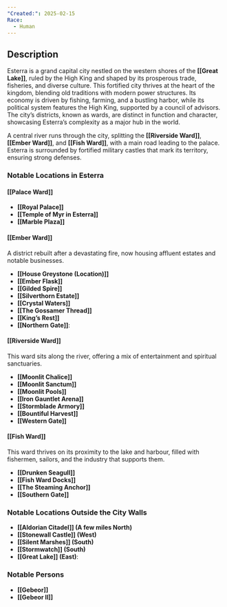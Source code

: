 ```yaml
---
"Created:": 2025-02-15
Race:
  - Human
---
```

## **Description**

Esterra is a grand capital city nestled on the western shores of the **[[Great Lake]]**, ruled by the High King and shaped by its prosperous trade, fisheries, and diverse culture. This fortified city thrives at the heart of the kingdom, blending old traditions with modern power structures. Its economy is driven by fishing, farming, and a bustling harbor, while its political system features the High King, supported by a council of advisors. The city’s districts, known as wards, are distinct in function and character, showcasing Esterra’s complexity as a major hub in the world.

A central river runs through the city, splitting the **[[Riverside Ward]]**, **[[Ember Ward]]**, and **[[Fish Ward]]**, with a main road leading to the palace. Esterra is surrounded by fortified military castles that mark its territory, ensuring strong defenses.

### **Notable Locations in Esterra**

#### **[[Palace Ward]]**
- **[[Royal Palace]]**
- **[[Temple of Myr in Esterra]]**
- **[[Marble Plaza]]**

#### **[[Ember Ward]]**
A district rebuilt after a devastating fire, now housing affluent estates and notable businesses.
- **[[House Greystone (Location)]]**
- **[[Ember Flask]]**
- **[[Gilded Spire]]**
- **[[Silverthorn Estate]]**
- **[[Crystal Waters]]**
- **[[The Gossamer Thread]]**
- **[[King’s Rest]]**
- **[[Northern Gate]]**: 

#### **[[Riverside Ward]]**
This ward sits along the river, offering a mix of entertainment and spiritual sanctuaries.
- **[[Moonlit Chalice]]**
- **[[Moonlit Sanctum]]**
- **[[Moonlit Pools]]**
- **[[Iron Gauntlet Arena]]**
- **[[Stormblade Armory]]**
- **[[Bountiful Harvest]]**
- **[[Western Gate]]**

#### **[[Fish Ward]]**
This ward thrives on its proximity to the lake and harbour, filled with fishermen, sailors, and the industry that supports them.
- **[[Drunken Seagull]]**
- **[[Fish Ward Docks]]**
- **[[The Steaming Anchor]]**
- **[[Southern Gate]]**

### **Notable Locations Outside the City Walls**

- **[[Aldorian Citadel]] (A few miles North)**
- **[[Stonewall Castle]] (West)**
- **[[Silent Marshes]] (South)**
- **[[Stormwatch]] (South)**
- **[[Great Lake]] (East)**: 

### **Notable Persons**

- **[[Gebeor]]**
- **[[Gebeor II]]**


